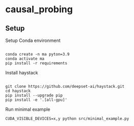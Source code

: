 # causal_probing

## Setup

Setup Conda environment

```

conda create -n ma pyton=3.9
conda activate ma
pip install -r requirements
```

Install haystack

```

git clone https://github.com/deepset-ai/haystack.git
cd haystack
pip install --upgrade pip
pip install -e '.[all-gpu]'
```

Run minimal example
```
CUDA_VISIBLE_DEVICES=x,y python src/minimal_example.py
```
